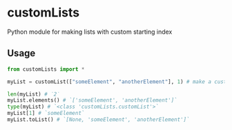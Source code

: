 # customLists
Python module for making lists with custom starting index

## Usage

```python
from customLists import *

myList = customList(["someElement", "anotherElement"], 1) # make a customList with the starting index `1`

len(myList) # ˙2˙
myList.elements() # `['someElement', 'anotherElement']`
type(myList) # `<class 'customLists.customList'>` 
myList[1] # `someElement`
myList.toList() # `[None, 'someElement', 'anotherElement']`
```
